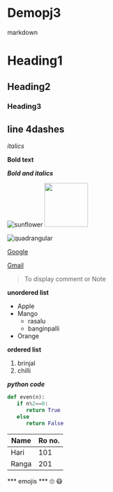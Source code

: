 # Demopj3
markdown

# Heading1
<h2>Heading2</h2>

### Heading3
line 4dashes
-----
*italics*

**Bold text**

***Bold and italics***

![sunflower](https://encrypted-tbn1.gstatic.com/shopping?q=tbn:ANd9GcRj_INta2w5n6HpQ_3w5zxQQ3oR9XoXWGEy9-z3zhD77P-Ru20zTcWYaryOca70KY1EVQGQ2ao&usqp=CAc)
<img src="https://encrypted-tbn1.gstatic.com/shopping?q=tbn:ANd9GcRj_INta2w5n6HpQ_3w5zxQQ3oR9XoXWGEy9-z3zhD77P-Ru20zTcWYaryOca70KY1EVQGQ2ao&usqp=CAc" width=100 heigt=100>

![quadrangular]()

[Google](www.google.com)

[Gmail](www.gmail.com)

> To display comment or Note

**unordered list**
- Apple
- Mango
  - rasalu
  - banginpalli
 - Orange
 
 **ordered list**
 1. brinjal
 2. chilli
 
 
 ***python code***
 ```python
 def even(n):
    if n%2==0:
       return True
    else
       return False
```
Name|Ro no.|
----|-----
Hari|101
Ranga|201
 
*** emojis ***
:roll_eyes:
:mask:

